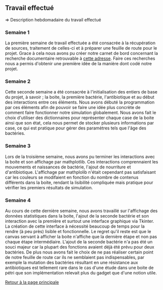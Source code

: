## Travail effectué 

=> Description hebdomadaire du travail effectué

### Semaine 1
La première semaine de travail effectuée a été consacrée à la récupération de sources, traitement de celles-ci et à préparer une feuille de route pour le projet.
Grace à cela nous avons pu créer notre carnet de bord concernant la recherche documentaire retrouvable à [cette adresse](https://drive.google.com/open?id=1wv8daeGtefYSFS66kO3DNQ1qbyvjoZm-).
Faire ces recherches nous a permis d'obtenir une première idée de la manière dont codé notre projet.

### Semaine 2
Cette seconde semaine a été consacrée à l'initialisation des entiers de base du projet, à savoir ; la boite, la première bactérie, l'antibiotique et au début des interactions entre ces éléments.
Nous avons débuté la programmation par ces éléments afin de pouvoir se faire une idée plus concrète de comment faire fonctionner notre simulation globalement.
Nous avons fait le choix d'utiliser des dictionnaires pour représenter chaque case de la boite ainsi que son état, cela nous permet de stocker plusieurs informations par case, ce qui est pratique pour gérer des paramètres tels que l'âge des bactéries.

### Semaine 3
Lors de la troisième semaine, nous avons pu terminer les interactions avec la boite et son affichage par mathplotlib.
Ces interactions comprennaient les mouvements et naissances de bactérie, l'ajout de nourriture et d'antibiotique.
L'affichage par mathplolib n'était cependant pas satisfaisant car les couleurs se modifaient en fonction du nombre de contenus différents dans la boite, rendant la lisibilité compliquée mais pratique pour vérifier les premiers résultats de simulation.

### Semaine 4
Au cours de cette dernière semaine, nous avons travaillé sur l'affichage des données statistiques dans la boite, l'ajout de la seconde bactérie et son interaction avec la première et surtout une interface graphique via Tkinter.
La création de cette interface à nécessité beaucoup de temps pour la rendre (à peu près) lisible et fonctionnelle. Le regret qu'il reste est que le canvas servant à afficher la boite n'affiche que la dernière étape et non pas chaque étape intermédiaire.
L'ajout de la seconde bactérie n'a pas été un souci majeur car la plupart des fonctions avaient déjà été prévu pour deux bactéries.
De plus nous avons fait le choix de ne pas réaliser certain point de notre feuille de route car ils ne semblaient pas indispensables, par exemple la mutation des bactéries résultant en une résistance aux antibiotiques est tellement rare dans le cas d'une étude dans une boite de pétri que son implémentation relevait plus du gadget que d'une notion utile.

<a href="index.html"> Retour à la page principale </a>
